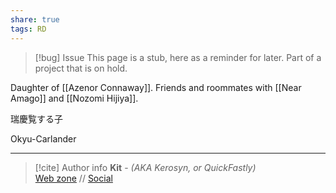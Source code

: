 ```yaml
---
share: true
tags: RD
---
```

> [!bug] Issue
> This page is a stub, here as a reminder for later. Part of a project that is on hold.

Daughter of [[Azenor Connaway]]. Friends and roommates with [[Near Amago]] and [[Nozomi Hijiya]].

瑞慶覧する子

Okyu-Carlander

-----
> [!cite] Author info
> **Kit** - *(AKA Kerosyn, or QuickFastly)*\
> [Web zone](https://kerosyn.link) // [Social](https://m.tripulse.link/@kit)